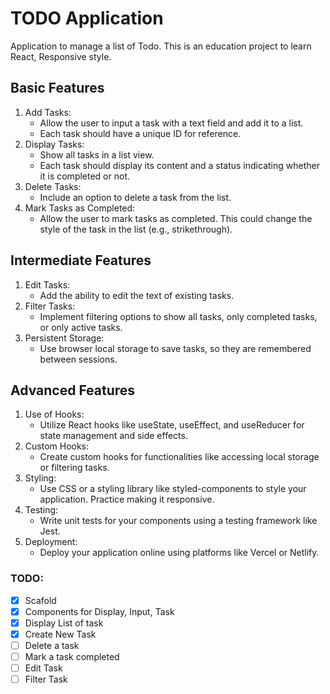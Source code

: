 # TODO Application

Application to manage a list of Todo. This is an education project to learn
React, Responsive style.

## Basic Features

1. Add Tasks:
   - Allow the user to input a task with a text field and add it to a list.
   - Each task should have a unique ID for reference.
2. Display Tasks:
   - Show all tasks in a list view.
   - Each task should display its content and a status indicating whether it is
     completed or not.
3. Delete Tasks:
   - Include an option to delete a task from the list.
4. Mark Tasks as Completed:
   - Allow the user to mark tasks as completed. This could change the style of
     the task in the list (e.g., strikethrough).

## Intermediate Features

1. Edit Tasks:
   - Add the ability to edit the text of existing tasks.
2. Filter Tasks:
   - Implement filtering options to show all tasks, only completed tasks, or
     only active tasks.
3. Persistent Storage:
   - Use browser local storage to save tasks, so they are remembered between
     sessions.

## Advanced Features

1. Use of Hooks:
   - Utilize React hooks like useState, useEffect, and useReducer for state
     management and side effects.
2. Custom Hooks:
   - Create custom hooks for functionalities like accessing local storage or
     filtering tasks.
3. Styling:
   - Use CSS or a styling library like styled-components to style your
     application. Practice making it responsive.
4. Testing:
   - Write unit tests for your components using a testing framework like Jest.
5. Deployment:
   - Deploy your application online using platforms like Vercel or Netlify.


### TODO:

- [X] Scafold
- [X] Components for Display, Input, Task
- [X] Display List of task
- [X] Create New Task
- [ ] Delete a task
- [ ] Mark a task completed
- [ ] Edit Task
- [ ] Filter Task

